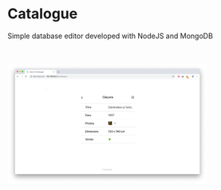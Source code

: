 # Catalogue
Simple database editor developed with NodeJS and MongoDB

<br><br>
<img src="Catalogue.png" width="400"/>